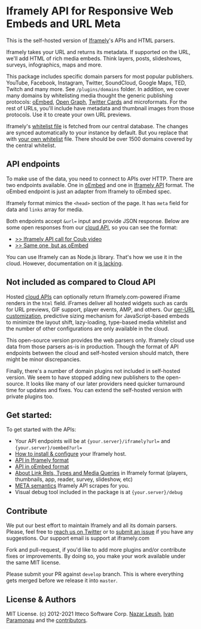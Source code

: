 # Iframely API for Responsive Web Embeds and URL Meta

This is the self-hosted version of [Iframely](https://iframely.com)'s APIs and HTML parsers. 

Iframely takes your URL and returns its metadata. If supported on the URL, we'll add HTML of rich media embeds. Think layers, posts, slideshows, surveys, infographics, maps and more.

This package includes specific domain parsers for most popular publishers. YouTube, Facebook, Instagram, Twitter, SoundCloud, Google Maps, TED, Twitch and many more. See `/plugins/domains` folder. In addition, we cover many domains by whitelisting media thought the generic publishing protocols: [oEmbed](http://oembed.com/), [Open Graph](http://ogp.me/), [Twitter Cards](https://dev.twitter.com/docs/cards) and microformats. For the rest of URLs, you'll include have metadata and thumbnail images from those protocols. Use it to create your own URL previews.

Iframely's [whitelist file](https://iframely.com/qa/whitelist.json) is fetched from our central database. The changes are synced automatically to your instance by default. But you replace that with [your own whitelist](https://iframely.com/docs/whitelist-format) file. There should be over 1500 domains covered by the central whitelist. 

## API endpoints

To make use of the data, you need to connect to APIs over HTTP. There are two endpoints available. One in [oEmbed](https://iframely.com/docs/oembed-api) and one in [Iframely API](https://iframely.com/docs/iframely-api) format. The oEmbed endpoint is just an adapter from Iframely to oEmbed spec. 

Iframely format mimics the `<head>` section of the page. It has `meta` field for data and `links` array for media. 

Both endpoints accept `&url=` input and provide JSON response. Below are some open responses from our [cloud API](https://iframely.com), so you can see the format:

- [>> Iframely API call for Coub video](https://iframe.ly/ACcM3Y.json)
- [>> Same one, but as oEmbed](https://iframe.ly/ACcM3Y.oembed)

You can use Iframely can as Node.js library. That's how we use it in the cloud. However, documentation on it [is lacking](https://github.com/itteco/iframely/issues/186).

## Not included as compared to Cloud API

Hosted [cloud APIs](https://iframely.com) can optionally return Iframely.com-powered iFrame renders in the `html` field. iFrames deliver all hosted widgets such as cards for URL previews, GIF support, player events, AMP, and others. Our [per-URL customization](https://iframely.com/docs/options), predictive sizing mechanism for JavaScript-based embeds to minimize the layout shift, lazy-loading, type-based media whitelist and the number of other configurations are only available in the cloud. 

This open-source version provides the web parsers only. Iframely cloud use data from those parsers as-is in production. Though the format of API endpoints between the cloud and self-hosted version should match, there might be minor discrepancies.

Finally, there's a number of domain plugins not included in self-hosted version. We seem to have stopped adding new publishers to the open-source. It looks like many of our later providers need quicker turnaround time for updates and fixes. You can extend the self-hosted version with private plugins too.


## Get started:

To get started with the APIs: 

 - Your API endpoints will be at `{your.server}/iframely?url=` and `{your.server}/oembed?url=`
 - [How to install & configure](https://iframely.com/docs/host) your Iframely host.  
 - [API in Iframely format](https://iframely.com/docs/iframely-api)
 - [API in oEmbed format](https://iframely.com/docs/oembed-api)
 - [About Link Rels, Types and Media Queries](https://iframely.com/docs/links) in Iframely format (players, thumbnails, app, reader, survey, slideshow, etc)
 - [META semantics](https://iframely.com/docs/meta) Iframely API scrapes for you.
 - Visual debug tool included in the package is at `{your.server}/debug`


## Contribute

We put our best effort to maintain Iframely and all its domain parsers. Please, feel free to [reach us on Twitter](http://twitter.com/iframely) or to [submit an issue](https://github.com/itteco/iframely/issues) if you have any suggestions. Our support email is support at iframely.com

Fork and pull-request, if you'd like to add more plugins and/or contribute fixes or improvements. By doing so, you make your work available under the same MIT license.

Please submit your PR against `develop` branch. This is where everything gets merged before we release it into `master`.


## License & Authors

MIT License. (c) 2012-2021 Itteco Software Corp. [Nazar Leush](https://github.com/nleush), [Ivan Paramonau](https://twitter.com/iparamonau) and the [contributors](https://github.com/itteco/iframely/graphs/contributors).

